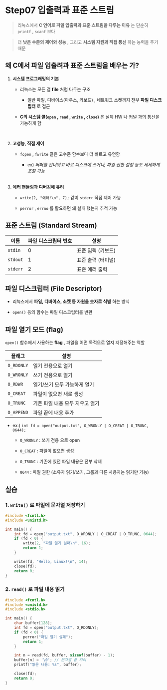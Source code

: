# Step07 입출력과 표준 스트림

> 리눅스에서 **C 언어로 파일 입출력과 표준 스트림을 다루는 이유** 는 단순히 `printf` , `scanf` 보다

> 더 **낮은 수준의 제어와 성능** , 그리고 **시스템 자원과 직접 통신** 하는 능력을 주기 때문

## 왜 C에서 파일 입출려과 표준 스트림을 배우는 가?

1. **시스템 프로그래밍의 기본**

   - 리눅스는 모든 걸 **file** 처럼 다두는 구조

      - 일반 파일, 디바이스(마우스, 키보드) , 네트워크 소켓까지 전부 **파일 디스크립터** 로 접근

   - **C의 시스템 콜(`open` , `read` , `write` , `close`)** 은 실제 HW 나 커널 과의 통신을 가능하게 함

   <br/>

2. **고성능, 직접 제어**

   - `fopen` , `fwrite` 같은 고수준 함수보다 더 빠르고 유연함

      - ex) *버퍼를 건너뛰고 바로 디스크에 쓰거나, 파일 권한 설정 등도 세세하게 조절 가능*

   <br/>

3. **에러 핸들링과 디버깅에 유리**

   - `write(2, "에러!\n", 7);` 같이 `stderr` 직접 제어 가능

   - `perror` , `errno` 를 활요하면 왜 실패 했는지 추척 가능


##  표준 스트림 (Standard Stream)

| 이름     | 파일 디스크립터 번호 | 설명             |
|----------|----------------------|------------------|
| `stdin`    | 0                    | 표준 입력 (키보드) |
| `stdout`   | 1                    | 표준 출력 (터미널) |
| `stderr`   | 2                    | 표준 에러 출력     |

## 파일 디스크립터 (File Descriptor)


- 리눅스에서 **파일, 디바이스, 소켓 등 자원을 숫자로 식별** 하는 방식

- `open()` 등의 함수는 파일 디스크립터를 반환

## 파일 열기 모드 (flag)

`open()` 함수에서 사용하는 **flag** , 파일을 어떤 목적으로 열지 지정해주는 역할

| 플래그       | 설명                                |
|--------------|-------------------------------------|
| `O_RDONLY`     | 읽기 전용으로 열기                   |
| `O_WRONLY`     | 쓰기 전용으로 열기                   |
| `O_RDWR`       | 읽기/쓰기 모두 가능하게 열기         |
| `O_CREAT`      | 파일이 없으면 새로 생성              |
| `O_TRUNC`      | 기존 파일 내용 모두 지우고 열기       |
| `O_APPEND`     | 파일 끝에 내용 추가                   |

- ex:) `int fd = open("output.txt", O_WRONLY | O_CREAT | O_TRUNC, 0644);`

   - `O_WRONLY` : 쓰기 전용 으로 open

   - `O_CREAT` : 파일이 없으면 생성

   - `O_TRUNC` : 기존에 있던 파일 내용은 전부 삭제

   - `0644` : 파일 권한 (소유자 읽기/쓰기, 그룹과 다른 사용자는 읽기만 가능)

## 실습

### 1. `write()` 로 파일에 문자열 저장하기

```c
#include <fcntl.h>
#include <unistd.h>

int main() {
    int fd = open("output.txt", O_WRONLY | O_CREAT | O_TRUNC, 0644);
    if (fd < 0) {
        write(2, "파일 열기 실패\n", 16);
        return 1;
    }

    write(fd, "Hello, Linux!\n", 14);
    close(fd);
    return 0;
}
```

### 2. `read()` 로 파일 내용 읽기

```c
#include <fcntl.h>
#include <unistd.h>
#include <stdio.h>

int main() {
    char buffer[128];
    int fd = open("output.txt", O_RDONLY);
    if (fd < 0) {
        perror("파일 열기 실패");
        return 1;
    }

    int n = read(fd, buffer, sizeof(buffer) - 1);
    buffer[n] = '\0'; // 문자열 끝 처리
    printf("읽은 내용: %s", buffer);

    close(fd);
    return 0;
}
```

